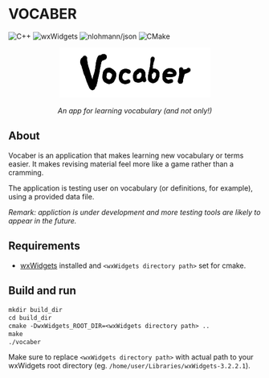 # VOCABER
![C++](https://img.shields.io/badge/-C%2B%2B-black?style=flat-square&logo=C%2B%2B&logoColor=white) ![wxWidgets](https://img.shields.io/badge/-wxWidgets-black?style=flat-square&logo=&logoColor=white) ![nlohmann/json](https://img.shields.io/badge/-nlohmann/json-black?style=flat-square&logo=JSON&logoColor=white) ![CMake](https://img.shields.io/badge/-CMake-black?style=flat-square&logo=CMake&logoColor=white)

<div align="center">
    <img width="300" height="100" src="doc/assets/vocaber_logo.png" alt="Vocaber Logo">

_An app for learning vocabulary (and not only!)_
</div>

## About

Vocaber is an application that makes learning new vocabulary or terms easier. It makes revising material feel more like a game rather than a cramming.

The application is testing user on vocabulary (or definitions, for example), using a provided data file.

_Remark: appliction is under development and more testing tools are likely to appear in the future._

## Requirements
- [wxWidgets](https://www.wxwidgets.org/) installed and `<wxWidgets directory path>` set for cmake.

## Build and run
```shell
mkdir build_dir
cd build_dir
cmake -DwxWidgets_ROOT_DIR=<wxWidgets directory path> ..
make
./vocaber
```
Make sure to replace `<wxWidgets directory path>` with actual path to your wxWidgets root directory (eg. `/home/user/Libraries/wxWidgets-3.2.2.1`).
